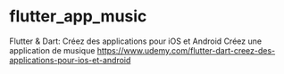 # flutter_app_music

Flutter & Dart: Créez des applications pour iOS et Android
Créez une application de musique
https://www.udemy.com/flutter-dart-creez-des-applications-pour-ios-et-android
